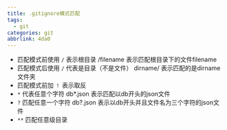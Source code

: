 ```yaml
---
title: .gitignore模式匹配
tags:
  - git
categories: git
abbrlink: 4da0
---
```

* 匹配模式前使用 `/` 表示根目录
		/filename 表示匹配根目录下的文件filename
* 匹配模式后使用 `/` 代表是目录（不是文件）
		dirname/ 表示匹配的是dirname文件夹
* 匹配模式前加 `！` 表示取反
* `*` 代表任意个字符
		db*.json 表示匹配以db开头的json文件
* `?` 匹配任意一个字符
		db?.json 表示以db开头并且文件名为三个字符的json文件
 * `**` 匹配任意级目录